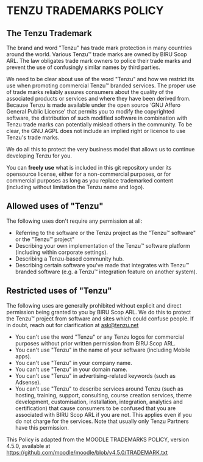 # TENZU TRADEMARKS POLICY

## The Tenzu Trademark

The brand and word "Tenzu" has trade mark protection in many countries around
the world. Various Tenzu™ trade marks are owned by BIRU Scop ARL. The law obligates 
trade mark owners to police their trade marks and prevent the use of 
confusingly similar names by third parties.

We need to be clear about use of the word "Tenzu" and how we restrict its use
when promoting commercial Tenzu™ branded services. The proper use of
trade marks reliably assures consumers about the quality of the associated
products or services and where they have been derived from. Because Tenzu
is made available under the open source ‘GNU Affero General Public License'
that permits you to modify the copyrighted software, the distribution of such
modified software in combination with Tenzu trade marks can potentially
mislead others in the community. To be clear, the GNU AGPL does not include an
implied right or licence to use Tenzu's trade marks.

We do all this to protect the very business model that allows us to continue
developing Tenzu for you.

You can **freely use** what is included in this git repository under its 
opensource license, either for a non-commercial purposes, or for commercial purposes 
as long as you replace trademarked content (including without limitation the 
Tenzu name and logo).

## Allowed uses of "Tenzu"

The following uses don't require any permission at all:

* Referring to the software or the Tenzu project as the "Tenzu™ software"
  or the "Tenzu™ project"
* Describing your own implementation of the Tenzu™ software platform
  (including within corporate settings).
* Describing a Tenzu-based community hub.
* Describing certain software you've made that integrates with Tenzu™
  branded software (e.g. a Tenzu™ integration feature on another system).

## Restricted uses of "Tenzu"

The following uses are generally prohibited without explicit and direct
permission being granted to you by BIRU Scop ARL. We do this to protect the
Tenzu™ project from software and sites which could confuse people. If in
doubt, reach out for clarification at <ask@tenzu.net>

* You can't use the word "Tenzu" or any Tenzu logos for commercial purposes
  without prior written permission from BIRU Scop ARL.
* You can't use "Tenzu" in the name of your software (including Mobile apps).
* You can't use "Tenzu" in your company name.
* You can't use "Tenzu" in your domain name.
* You can't use "Tenzu" in advertising-related keywords (such as Adsense).
* You can't use "Tenzu" to describe services around Tenzu
  (such as hosting, training, support, consulting, course creation services,
  theme development, customisation, installation, integration, analytics
  and certification) that cause consumers to be confused that you are
  associated with BIRU Scop ARL if you are not.
  This applies even if you do not charge for the services.
  Note that usually only Tenzu Partners have this permission.


This Policy is adapted from the MOODLE TRADEMARKS POLICY,
version 4.5.0, available at
https://github.com/moodle/moodle/blob/v4.5.0/TRADEMARK.txt